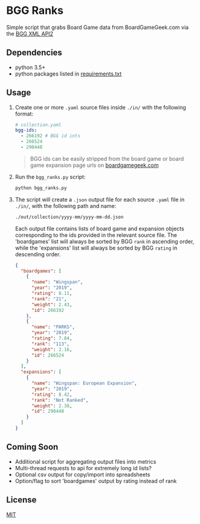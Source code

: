 # BGG Ranks

Simple script that grabs Board Game data from BoardGameGeek.com via the [BGG XML API2](https://boardgamegeek.com/wiki/page/BGG_XML_API2)

## Dependencies

- python 3.5+
- python packages listed in [requirements.txt](requirements.txt)

## Usage

1. Create one or more `.yaml` source files inside `./in/` with the following format:

   ```yaml
   # collection.yaml
   bgg-ids:
     - 266192 # BGG id ints
     - 266524
     - 290448
   ```

   > BGG ids can be easily stripped from the board game or board game expansion page urls on [boardgamegeek.com](https://boardgamegeek.com)

2. Run the `bgg_ranks.py` script:

   ```zsh
   python bgg_ranks.py
   ```

3. The script will create a `.json` output file for each source `.yaml` file in `./in/`, with the following path and name:

   ```txt
   ./out/collection/yyyy-mm/yyyy-mm-dd.json
   ```

   Each output file contains lists of board game and expansion objects corresponding to the ids provided in the relevant source file. The 'boardgames' list will always be sorted by BGG `rank` in ascending order, while the 'expansions' list will always be sorted by BGG `rating` in descending order.

   ```json
   {
     "boardgames": [
       {
         "name": "Wingspan",
         "year": "2019",
         "rating": 8.11,
         "rank": "21",
         "weight": 2.43,
         "id": 266192
       },
       {
         "name": "PARKS",
         "year": "2019",
         "rating": 7.84,
         "rank": "113",
         "weight": 2.16,
         "id": 266524
       }
     ],
     "expansions": [
       {
         "name": "Wingspan: European Expansion",
         "year": "2019",
         "rating": 8.42,
         "rank": "Not Ranked",
         "weight": 2.38,
         "id": 290448
       }
     ]
   }
   ```

## Coming Soon

- Additional script for aggregating output files into metrics
- Multi-thread requests to api for extremely long id lists?
- Optional csv output for copy/import into spreadsheets
- Option/flag to sort 'boardgames' output by rating instead of rank

## License

[MIT](LICENSE)
